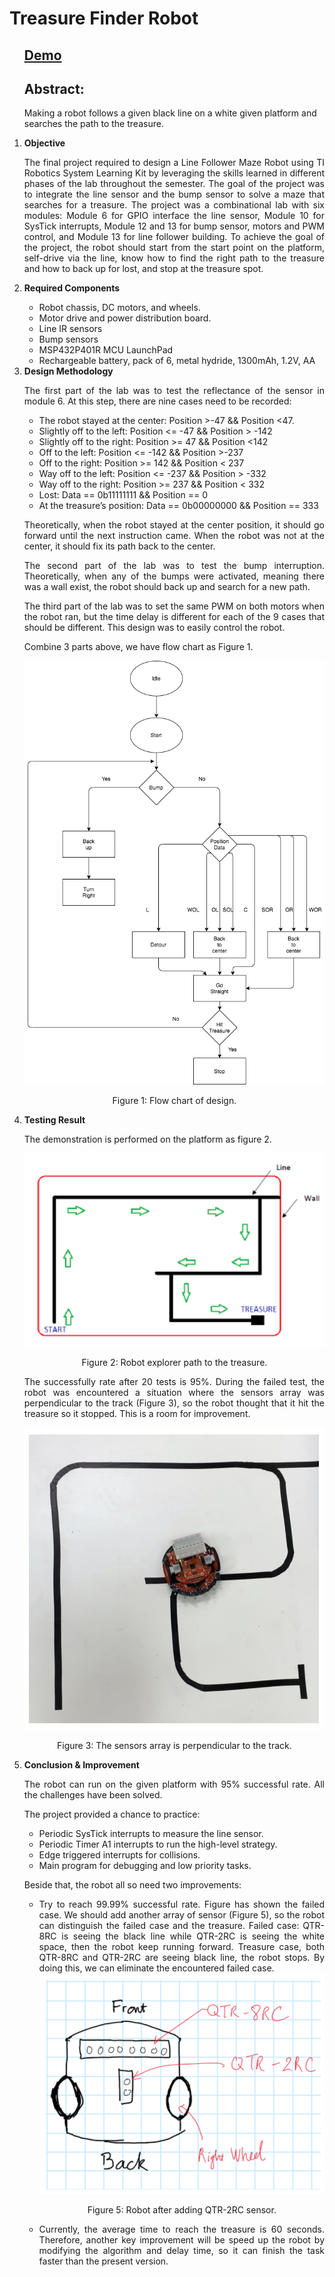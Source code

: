 <h1> Treasure Finder Robot</h1>

<ol>
<h2 align="justify"><a href="https://youtu.be/LGU57HhluS0"> Demo</a></h2>
<h2> Abstract:</h2><p> Making a robot follows a given black line on a white given platform and searches the path to the treasure.</p>
<li><b>Objective</b></li>
<p align="justify">The final project required to design a Line Follower Maze Robot using TI Robotics System Learning Kit by leveraging the skills learned in different phases of the lab throughout the semester. The goal of the project was to integrate the line sensor and the bump sensor to solve a maze that searches for a treasure.  The project was a combinational lab with six modules: Module 6 for GPIO interface the line sensor, Module 10 for SysTick interrupts, Module 12 and 13 for bump sensor, motors and PWM control, and Module 13 for line follower building. To achieve the goal of the project, the robot should start from the start point on the platform, self-drive via the line, know how to find the right path to the treasure and how to back up for lost, and stop at the treasure spot.  </p>
<li><b>Required Components</b></li>
<ul>
<li>Robot chassis, DC motors, and wheels.</li>
<li>Motor drive and power distribution board.</li>
<li>Line IR sensors</li>
<li>Bump sensors</li>
<li>MSP432P401R MCU LaunchPad</li>
<li>Rechargeable battery, pack of 6, metal hydride, 1300mAh, 1.2V, AA</li>
</ul>
<li><b>Design Methodology</b></li>
<p align="justify">The first part of the lab was to test the reflectance of the sensor in module 6. At this step, there are nine cases need to be recorded: </p>
<ul>
<li>The robot stayed at the center: Position >-47 && Position <47.</li>
<li>Slightly off to the left: Position <= -47 && Position > -142</li>
<li>Slightly off to the right: Position >= 47 && Position <142</li>
<li>Off to the left: Position <= -142 && Position >-237</li>
<li>Off to the right: Position >= 142 && Position < 237</li>
<li>Way off to the left: Position <= -237 && Position > -332</li>
<li>Way off to the right: Position >= 237 && Position < 332</li>
<li>Lost: Data == 0b11111111 && Position == 0</li>
<li>At the treasure’s position: Data == 0b00000000 && Position == 333</li>
</ul>
<p align="justify">Theoretically, when the robot stayed at the center position, it should go forward until the next instruction came. When the robot was not at the center, it should fix its path back to the center. </p>
<p align="justify">The second part of the lab was to test the bump interruption. Theoretically, when any of the bumps were activated, meaning there was a wall exist, the robot should back up and search for a new path.</p>
<p align="justify">The third part of the lab was to set the same PWM on both motors when the robot ran, but the time delay is different for each of the 9  cases that should be different. This design was to easily control the robot.
</p>
<p>Combine 3 parts above, we have flow chart as Figure 1.</p>
<img src="./flowchart.png">
<p align="center">Figure 1: Flow chart of design.</p>
<li><b>Testing Result</b></li>
<p>The demonstration is performed on the platform as figure 2.</p>
<img src="./path.png">
<p align="center">Figure 2: Robot explorer path to the treasure.</p>
<p align="justify"> The successfully rate after 20 tests is 95%. During the failed test, the robot was encountered a situation where the sensors array was perpendicular to the track (Figure 3), so the robot thought that it hit the treasure so it stopped. This is a room for improvement.</p>
<img src="./realpath.png">
<p align="center">Figure 3: The sensors array is perpendicular to the track.</p>
<li><b>Conclusion & Improvement</b></li>
<p align="justify">The robot can run on the given platform with 95% successful rate. All the challenges have been solved.</p>
<p align="justify">The project provided a chance to practice:</p>
<ul>
<li>Periodic SysTick interrupts to measure the line sensor.</li>
<li>Periodic Timer A1 interrupts to run the high-level strategy.</li>
<li>Edge triggered interrupts for collisions.</li>
<li>Main program for debugging and low priority tasks.</li>

</ul>

<p>Beside that, the robot all so need two improvements:</p>
<ul>
<li align="justify">Try to reach 99.99% successful rate. Figure has shown the failed case. We should add another array of sensor (Figure 5), so the robot can distinguish the failed case and the treasure. Failed case: QTR-8RC is seeing the black line while QTR-2RC is seeing the white space, then the robot keep running forward. Treasure case, both QTR-8RC and QTR-2RC are seeing black line, the robot stops. By doing this, we can eliminate the encountered failed case.</li>
<img src="drawing.png">
<p align="center">Figure 5: Robot after adding QTR-2RC sensor.</p>
<li align="justify">Currently, the average time to reach the treasure is 60 seconds. Therefore, another key improvement will be speed up the robot by modifying the algorithm and delay time, so it can finish the task faster than the present version.</li>
</ul>
</ol>
